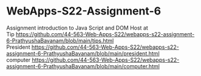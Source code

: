 # WebApps-S22-Assignment-6
Assignment introduction to Java Script and DOM
Host at
<br>
 Tip https://github.com/44-563-Web-Apps-S22/webapps-s22-assignment-6-PrathyushaBavanam/blob/main/tips.html
 <br>
President https://github.com/44-563-Web-Apps-S22/webapps-s22-assignment-6-PrathyushaBavanam/blob/main/president.html
 <br>
 computer https://github.com/44-563-Web-Apps-S22/webapps-s22-assignment-6-PrathyushaBavanam/blob/main/computer.html
 
 

